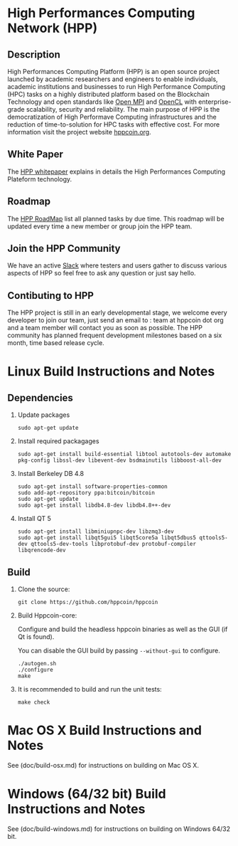 High Performances Computing Network (HPP)
=========================================
Description
----------------------
High Performances Computing Platform (HPP) is an open source project launched by academic researchers and engineers to enable individuals, academic institutions and businesses to run High Performance Computing (HPC) tasks on a highly distributed platform based on the Blockchain Technology and open standards like [Open MPI](https://www.open-mpi.org) and [OpenCL](https://www.khronos.org/opencl/) with enterprise-grade scalability, security and reliability. The main purpose of HPP is the democratization of High Performave Computing infrastructures and the reduction of time-to-solution for HPC tasks with effective cost.
For more information visit the project website [hppcoin.org](http://hppcoin.org).

White Paper
----------------------
The [HPP whitepaper](doc/whitepaper.pdf) explains in details the High Performances Computing Plateform technology.

Roadmap
----------------------
The [HPP RoadMap](https://trello.com/b/w4CnFCdV/hppcoin) list all planned tasks by due time. This roadmap will be updated every time a new member or group join the HPP team.

Join the HPP Community
----------------------
We have an active [Slack](https://hppcoin.slack.com/) where  testers and users gather to discuss various aspects of HPP so feel free to ask any question or just say hello.

Contibuting to HPP
----------------------
The HPP project is still in an early developmental stage, we welcome every developer to join our team, just send an email to : team at hppcoin dot org and a team member will contact you as soon as possible. The HPP community has planned frequent development milestones based on a six month, time based release cycle.


Linux Build Instructions and Notes
==================================

Dependencies
----------------------
1.  Update packages

        sudo apt-get update

2.  Install required packagages

        sudo apt-get install build-essential libtool autotools-dev automake pkg-config libssl-dev libevent-dev bsdmainutils libboost-all-dev

3.  Install Berkeley DB 4.8

        sudo apt-get install software-properties-common
        sudo add-apt-repository ppa:bitcoin/bitcoin
        sudo apt-get update
        sudo apt-get install libdb4.8-dev libdb4.8++-dev

4.  Install QT 5

        sudo apt-get install libminiupnpc-dev libzmq3-dev
        sudo apt-get install libqt5gui5 libqt5core5a libqt5dbus5 qttools5-dev qttools5-dev-tools libprotobuf-dev protobuf-compiler libqrencode-dev

Build
----------------------
1.  Clone the source:

        git clone https://github.com/hppcoin/hppcoin

2.  Build Hppcoin-core:

    Configure and build the headless hppcoin binaries as well as the GUI (if Qt is found).

    You can disable the GUI build by passing `--without-gui` to configure.
        
        ./autogen.sh
        ./configure
        make

3.  It is recommended to build and run the unit tests:

        make check


Mac OS X Build Instructions and Notes
=====================================
See (doc/build-osx.md) for instructions on building on Mac OS X.



Windows (64/32 bit) Build Instructions and Notes
=====================================
See (doc/build-windows.md) for instructions on building on Windows 64/32 bit.
